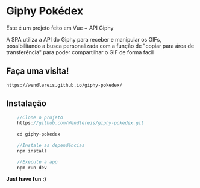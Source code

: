 # Giphy Pokédex

Este é um projeto feito em Vue + API Giphy

A SPA utiliza a API do Giphy para receber e manipular os GIFs, possibilitando a busca personalizada com a função de "copiar para área de transferência" para poder compartilhar o GIF de forma facil

## Faça uma visita!

    https://wendlereis.github.io/giphy-pokedex/


## Instalação

```js
    //Clone o projeto
    https://github.com/Wendlereis/giphy-pokedex.git
    
    cd giphy-pokedex
    
    //Instale as dependências
    npm install

    //Execute a app
    npm run dev
``` 

**Just have fun :)**
